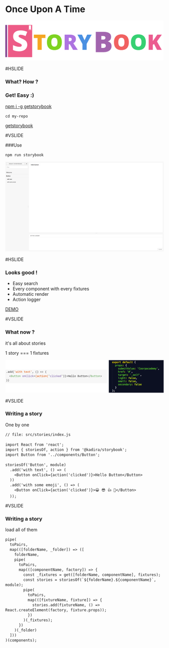# Once Upon A Time

![logobig](assets/logobig.png)

#HSLIDE
### What? How ? 
### Get! Easy :)


[npm i -g getstorybook](https://raw.githubusercontent.com/coorpacademy/tekacademy/storybook/assets/npmiStorybook.png)

```
cd my-repo
```

[getstorybook](https://raw.githubusercontent.com/coorpacademy/tekacademy/storybook/assets/getStorybook.png)

#VSLIDE

###Use

```
npm run storybook
```

![storybook1](assets/storybook1.png)

#HSLIDE

### Looks good !

- Easy search
- Every component with every fixtures
- Automatic render
- Action logger

[DEMO](http://localhost:6006/)

#VSLIDE

### What now ?

it's all about stories

1 story === 1 fixtures

![storyFixture](assets/storyFixture.png)

#VSLIDE

### Writing a story

One by one

```
// file: src/stories/index.js

import React from 'react';
import { storiesOf, action } from '@kadira/storybook';
import Button from '../components/Button';

storiesOf('Button', module)
  .add('with text', () => (
    <Button onClick={action('clicked')}>Hello Button</Button>
  ))
  .add('with some emoji', () => (
    <Button onClick={action('clicked')}>😀 😎 👍 💯</Button>
  ));
```
#VSLIDE

### Writing a story

load all of them

```
pipe(
  toPairs,
  map(([folderName, _folder]) => ([
    folderName,
    pipe(
      toPairs,
      map(([componentName, factory]) => {
        const _fixtures = get([folderName, componentName], fixtures);
        const stories = storiesOf(`${folderName}.${componentName}`, module);
        pipe(
          toPairs,
          map(([fixtureName, fixture]) => {
            stories.add(fixtureName, () => React.createElement(factory, fixture.props));
          })
        )(_fixtures);
      })
    )(_folder)
  ]))
)(components);
```
